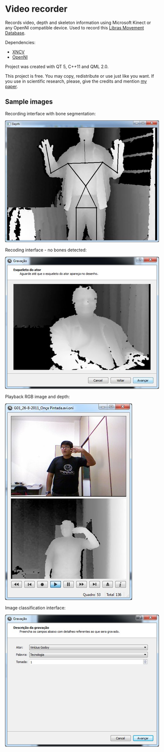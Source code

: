 # Video recorder
Records video, depth and skeleton information using Microsoft Kinect or any OpenNI compatible device. 
Used to record this [Libras Movement Database](https://www.dropbox.com/sh/u38ptqo6q8r6s9d/AACSutfskrYp_PL1TdgNpogVa?dl=0). 

Dependencies:
- [XNCV](https://github.com/ViniGodoy/xncv)
- [OpenNI](https://github.com/OpenNI/OpenNI)

Project was created with QT 5, C++11 and QML 2.0.

This project is free. You may copy, redistribute or use just like you want. If you use in scientific research, please, 
give the credits and mention [my paper](https://ieeexplore.ieee.org/document/6984537/).

## Sample images

Recording interface with bone segmentation:

![Head](sample/recorder0.jpg "Interface with bones")

Recoding interface - no bones detected:

![Head](sample/recorder1.jpg "Interface")

Playback RGB image and depth:

![Head](sample/recorder2.jpg "Playback")

Image classification interface:

![Head](sample/recorder3.jpg "Image classification")
